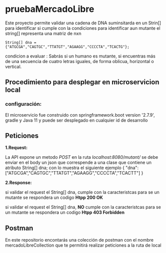 # pruebaMercadoLibre
Este proyecto permite validar una cadena de DNA suminsitarda en un Strin[] para identificar si cumple con la condiciones para identificar aun mutante
el string[] representa una matriz de nxn

	String[] dna = {"ATGCGA","CAGTGC","TTATGT","AGAAGG","CCCCTA","TCACTG"};

condicion a evaluar : Sabrás si un humano es mutante, si encuentras más de una secuencia de cuatro letras
iguales, de forma oblicua, horizontal o vertical.

## Procedimiento para desplegar en microservicion local

### configuración:
El microservicio fue construido con springframework.boot version '2.7.9', gradle y Java 11 	y puede ser desplegado en cualquier id de desarrollo

## Peticiones

**1.Request:**
	
La API expone un metodo *POST* en la ruta *localhost:8080/mutant/* 
se debe enviar en el body un json que correspende a una clase que contiene un atributo  String[] dna; con lo muestra el siguiente ejemplo
	{
		"dna": ["ATGCGA","CAGTGC","TTATGT","AGAAGG","CCCCTA","TCACTT"]
	}


**2.Response:**

si validar el request el String[] dna, cumple con la caracteristcas para se un mutante se respondera un codigo **Htpp 200 OK**
		
si validar el request el String[] dna, **NO** cumple con la caracteristcas para se un mutante se respondera un codigo **Htpp 403 Forbidden**

## Postman		
En este repositorio encontarás  una colección de postman con el nombre mercadoLibreCollection que te permitirá realizar peticiones a la ruta de local	

	

